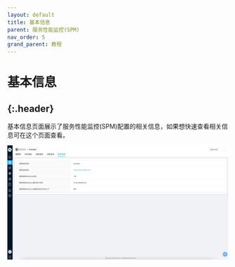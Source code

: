 ```yaml
---
layout: default
title: 基本信息
parent: 服务性能监控(SPM)
nav_order: 5
grand_parent: 教程
---
```

# 基本信息
{:.header}
---
基本信息页面展示了服务性能监控(SPM)配置的相关信息，如果想快速查看相关信息可在这个页面查看。

![spm-6.png](/assets/images/tutorial/spm/spm-6.png)